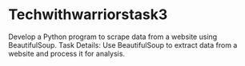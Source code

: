 # Techwithwarriorstask3
Develop a Python program to scrape data from a website using BeautifulSoup.  Task Details: Use BeautifulSoup to extract data from a website and process it for analysis.

